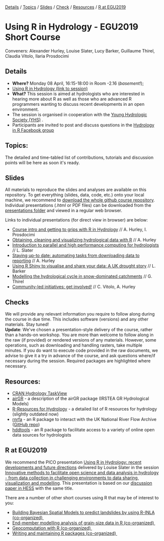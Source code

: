 [Details](#Details) 
/ [Topics](#Topics) 
/ [Slides](#Slides) 
/ [Check](#Checks) 
/ [Resources](#Resources) 
/ [R at EGU2019](#r-at-egu2019)
<!--- / [Citation](#Citation)  --->

# Using R in Hydrology - EGU2019 Short Course

Conveners: Alexander Hurley, Louise Slater, Lucy Barker, Guillaume Thirel, Claudia Vitolo, Ilaria Prosdocimi


## Details 
- **Where?** Monday 08 April, 16:15-18:00 in Room -2.16 (*basement!*); 
- [Using R in Hydrology (link to session)](https://meetingorganizer.copernicus.org/EGU2019/session/30963 "Link to EGU Session Description")
- **What?** This session is aimed at hydrologists who are interested in hearing more about R as well as those who are advanced R programmers wanting to discuss recent developments in an open environment. 
- The session is organised in cooperation with the [Young Hydrologic Society (YHS)](https://younghs.com/ "Young Hydrologic Society website") .
- Participants are invited to post and discuss questions in the [Hydrology in R Facebook group](https://www.facebook.com/groups/1130214777123909/ "link to Hydro-R Facebook group")

## Topics:
The detailed and time-tabled list of contributions, tutorials and discussion points will be here as soon it's ready.

## Slides
All materials to reproduce the slides and analyses are available on this repository.
To get everything (slides, data, code, etc.) onto your local machine, we recommend to [download the whole github course repository](https://codeload.github.com/hydrosoc/rhydro_EGU19/zip/master). Individual presentations (*.html* or PDF files) can be downloaded from the [presentations folder](./presentations) and viewed in a regular web browser.

Links to individual presentations (for direct view in browser) are below:


- [Course intro and getting to grips with R in Hydrology](https://hydrosoc.github.io/rhydro_EGU19/presentations/01_02_intro_getting_to_grips/IPgetGrips.html) // A. Hurley, I. Prosdocimi
- [Obtaining, cleaning and visualizing 
hydrological data with R](https://hydrosoc.github.io/rhydro_EGU19/presentations/03_get_clean_viz/03_get-clean-viz.html#1) // A. Hurley 
- [Introduction to parallel and high performance computing for hydrologists](https://hydrosoc.github.io/rhydro_EGU19/presentations/04_hpc_computing/L.SlaterParallelPres.html) // L. Slater
- [Staying up-to date:
automating tasks from downloading data to reporting](https://hydrosoc.github.io/rhydro_EGU19/presentations/06_task_automation/06_task_automation.html) // A. Hurley
- [Using R Shiny to visualise and share your data: A UK drought story](https://hydrosoc.github.io/rhydro_EGU19/presentations/07_drought_app/LucyShinyPresentation_v2/lucy_shiny_v2.html) // L. Barker
- [Modelling the hydrological cycle in snow-dominated catchments](https://hydrosoc.github.io/rhydro_EGU19/presentations/08_snow_hydrology/snow_Thirel.html) // G. Thirel
- [Community-led initiatives: get involved!](https://hydrosoc.github.io/rhydro_EGU19/presentations/09_10_community_farewell/CV.html) // C. Vitolo, A. Hurley

## Checks
We will provide any relevant information you require to follow along during the course in due time. This includes software (versions) and any other materials. Stay tuned!  
**Update**: We've chosen a presentation-style delivery of the course, rather than a hands-on workshop. You are more than welcome to follow along in the raw  (if provided) or rendered versions of any materials. However, some operations, such as downloading and handling rasters, take multiple minutes. If you do want to execute code provided in the raw documents, we advise to give it a try in advance of the course, and ask questions where/if necessary during the session. Required packages are highlighted where necessary.
<!--- - To follow along, participants may wish to run the following code before the session: 
  install.packages(c("rnrfa", "lfstat", "osmdata", "tidyverse", "sf", "leaflet", "ncdf4","lubridate", "ggplot2", "raster", "rgdal", "airGRteaching", "airGR"))
- For the netCDF presentation, sample gridded data for 2015-06 can be downloaded directly by clicking <a href="https://catalogue.ceh.ac.uk/datastore/eidchub/b745e7b1-626c-4ccc-ac27-56582e77b900/chess_precip_201506.nc" rel="nofollow">here</a> and the catchment shapefile can be downloaded from <a href="http://nrfa.ceh.ac.uk/data/station/spatial_download/12001" rel="nofollow">here</a> (see acknowledgments in presentation).                
--->


## Resources:
- [CRAN Hydrology TaskView](https://cran.r-project.org/web/views/Hydrology.html "Hydrology TaskView on CRAN")
- <a href="https://odelaigue.github.io/airGR/" rel="nofollow">airGR</a> - a description of the airGR package (IRSTEA GR Hydrological Models)
- <a href="http://abouthydrology.blogspot.co.uk/2012/08/r-resources-for-hydrologists.html" rel="nofollow">R-Resources for Hydrology</a> - a detailed list of R resources for hydrology (slightly outdated now)
- <a href="https://journal.r-project.org/archive/2016/RJ-2016-036/RJ-2016-036.pdf" rel="nofollow">rnrfa</a> - an R package to interact with the UK National River Flow Archive ([GitHub repo](https://github.com/cvitolo/rnrfa))
- <a href="https://ropensci.github.io/hddtools/" rel="nofollow">hddtools</a> - an R package to facilitate access to a variety of online open data sources for hydrologists

## R at EGU2019

We recommend the PICO presentation [Using R in Hydrology: recent developments and future directions](https://meetingorganizer.copernicus.org/EGU2019/EGU2019-2823-2.pdf) delivered by Louise Slater in the session [Innovative methods to facilitate open science and data analysis in hydrology - from data collection in challenging environments to data sharing, visualization and modelling](https://meetingorganizer.copernicus.org/EGU2019/picos/31717). This presentation is based on our [discussion paper in HESS](https://www.hydrol-earth-syst-sci-discuss.net/hess-2019-50/) with the same title.

There are a number of other short courses using R that may be of interest to you:

- [Building Bayesian Spatial Models to predict landslides by using R-INLA (co-organized) ](https://meetingorganizer.copernicus.org/EGU2019/session/30928)
- [End-member modelling analysis of grain-size data in R (co-organized) ](https://meetingorganizer.copernicus.org/EGU2019/session/30964)
- [Geocomputation with R (co-organized) ](https://meetingorganizer.copernicus.org/EGU2019/session/31033)
- [Writing and maintaining R packages (co-organized) ](https://meetingorganizer.copernicus.org/EGU2019/session/31034)



<!--- ## Citation
Please refer to this course as:
* Louise Slater, Claudia Vitolo, Shaun Harrigan, Tobias Gauster, Guillaume Thirel, & Alexander Hurley. (2018, April). Using R in Hydrology at EGU2018 (Version 1.0.1). Zenodo. http://doi.org/10.5281/zenodo.2554009
**BibTeX**
```
@misc{rhydro_EGU2018, title={Using R in Hydrology at EGU2018}, DOI={10.5281/zenodo.2554009}, abstractNote={<p>This repository contains all contributions to the <a href="https://meetingorganizer.copernicus.org/EGU2018/session/28914">short course</a> delivered at EGU 2018. Materials to this and other short courses can be found on the <a href="https://github.com/hydrosoc">YHS GitHub repository.</a></p>}, publisher={Zenodo}, author={Louise Slater and Claudia Vitolo and Shaun Harrigan and Tobias Gauster and Guillaume Thirel and Alexander Hurley}, year={2018}, month={Apr}}
```
--->
